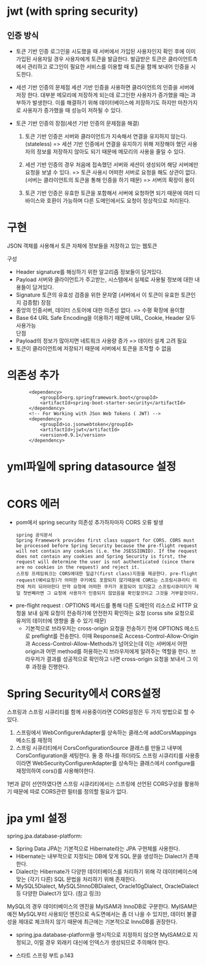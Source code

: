 # jwt (with spring security)

## 인증 방식

- 토큰 기반 인증
로그인을 시도했을 때 서버에서 가입된 사용자인지 확인 후에 이미 가입된 사용자일 경우 사용자에게 토큰을 발급한다. 발급받은 토큰은 클라이언트측에서 관리하고 로그인이 필요한 서비스를 이용할 때 토큰을 함께 보내어 인증을 시도한다.

- 세션 기반 인증의 문제점
세션 기반 인증을 사용하면 클라이언트의 인증을 서버에 저장 한다. 대부분 메모리에 저장하게 되는데 로그인한 사용자가 증가했을 때는 과부하가 발생한다. 이를 해결하기 위해 데이터베이스에 저장하기도 하지만 마찬가지로 사용자가 증가했을 때 성능이 저하될 수 있다.

- 토큰 기반 인증의 장점(세션 기반 인증의 문제점을 해결)  
	1. 토큰 기반 인증은 서버와 클라이언트가 지속해서 연결을 유지하지 않는다.(stateless)
	=> 세션 기반 인증에서 연결을 유지하기 위해 저장해야 했던 사용자의 정보를 저장하지 않아도 되기 때문에 메모리의 사용을 줄일 수 있다.  
	
	2. 세션 기반 인증의 경우 처음에 접속했던 서버와 세션이 생성되어 해당 서버에만 요청을 보낼 수 있다. 
	=> 토큰 사용시 어떠한 서버로 요청을 해도 상관이 없다.(서버는 클라이언트의 토큰을 통해 인증을 하기 때문) 
	=> 서버의 확장이 용이

	3. 토큰 기반 인증은 유효한 토큰을 포함해서 서버에 요청하면 되기 때문에 여러 디바이스와 호환이 가능하며 다른 도메인에서도 요청이 정상적으로 처리된다.

# 구현

JSON 객체를 사용해서 토큰 자체에 정보들을 저장하고 있는 웹토큰

구성
- Header
	signature를 해싱하기 위한 알고리즘 정보들이 담겨있다.
- Payload
	서버와 클라이언트가 주고받는, 시스템에서 실제로 사용될 정보에 대한 내용들이 담겨있다.
- Signature
	토큰의 유효성 검증을 위한 문자열 (서버에서 이 토큰이 유효한 토큰인지 검증함)
장점
- 중앙의 인증서버, 데이터 스토어에 대한 의존성 없다.
	=> 수평 확장에 용이함
- Base 64 URL Safe Encoding을 이용하기 때문에 URL, Cookie, Header 모두 사용가능	
단점
- Payload의 정보가 많아지면 네트워크 사용량 증가 => 데이터 설계 고려 필요
- 토큰이 클라이언트에 저장되기 때문에 서버에서 토큰을 조작할 수 없음

# 의존성 추가  
```
        <dependency>
            <groupId>org.springframework.boot</groupId>
            <artifactId>spring-boot-starter-security</artifactId>
        </dependency>
        <!-- For Working with JSon Web Tokens ( JWT) -->
      	<dependency>
            <groupId>io.jsonwebtoken</groupId>
            <artifactId>jjwt</artifactId>
            <version>0.9.1</version>
      	</dependency>
```
# yml파일에 spring datasource 설정
```
```

# CORS 에러
- pom에서 spring security 의존성 추가하자마자 CORS 오류 발생
	```
	spring 공식문서  
	Spring Framework provides first class support for CORS. CORS must be processed before Spring Security because the pre-flight request will not contain any cookies (i.e. the JSESSIONID). If the request does not contain any cookies and Spring Security is first, the request will determine the user is not authenticated (since there are no cookies in the request) and reject it.
	스프링 프레임워크는 CORS에대한 일급?(first class)지원을 제공한다. pre-flight request(예비요청)가 어떠한 쿠키에도 포함되지 않기때문에 CORS는 스프링시큐리티 이전에 처리 되어야한다 만약 요청에 어떠한 쿠키가 포함되어 있지않고 스프링시큐리티가 제일 첫번째라면 그 요청에 사용자가 인증되지 않았음을 확인할것이고 그것을 거부할것이다.
	```
- pre-flight request : OPTIONS 메서드를 통해 다른 도메인의 리소스로 HTTP 요청을 보내 실제 요청이 전송하기에 안전한지 확인하는 요청 (corss site 요청으로 유저의 데이터에 영향을 줄 수 있기 때문)
	* 기본적으로 브라우저는 cross-origin 요청을 전송하기 전에 OPTIONS 메소드로 preflight를 전송한다.
이때 Response로 Access-Control-Allow-Origin과 Access-Control-Allow-Methods가 넘어오는데 이는 서버에서 어떤 origin과 어떤 method를 허용하는지 브라우저에게 알려주는 역할을 한다.
브라우저가 결과를 성공적으로 확인하고 나면 cross-origin 요청을 보내서 그 이후 과정을 진행한다.
	
	
	
# Spring Security에서 CORS설정
스프링과 스프링 시큐리티를 함께 사용중이라면 CORS설정은 두 가지 방법으로 할 수 있다.
1. 스프링에서 WebConfigurerAdapter를 상속하는 클래스에 addCorsMappings메소드를 재정의
2. 스프링 시큐리티에서 CorsConfigurationSource 클래스를 만들고 내부에 CorsConfiguration을 세팅한다.
둘 중 하나를 하더라도 스프링 시큐리티를 사용중이라면 WebSecurityConfigurerAdapter를 상속하는 클래스에서 configure를 재정의하여 cors()를 사용해야한다.

1번과 같이 선언하였다면 스프링 시큐리티에서는 스프링에 선언된 CORS구성을 활용하기 때문에 따로 CORS관련 필터를 정의할 필요가 없다.

# jpa yml 설정
spring.jpa.database-platform: 
  - Spring Data JPA는 기본적으로 Hibernate라는 JPA 구현체를 사용한다. 
  - Hibernate는 내부적으로 지정되는 DB에 맞게 SQL 문을 생성하는 Dialect가 존재한다.
  - Dialect는 Hibernate가 다양한 데이터베이스를 처리하기 위해 각 데이터베이스에 맞는 (각기 다른) SQL 문법을 처리하기 위해 존재한다.
  - MySQL5Dialect, MySQL5InnoDBDialect, Oracle10gDialect, OracleDialect 등 다양한 Dialect가 있다. (참고 링크)

MySQL의 경우 데이터베이스의 엔진을 MyISAM과 InnoDB로 구분한다.
MyISAM은 예전 MySQL부터 사용되던 엔진으로 속도면에서는 좀 더 나을 수 있지만, 데이터 불결성을 제대로 체크하지 않기 때문에 최근에는 기본적으로 InnoDB를 권장한다.


* spring.jpa.database-platform을 명시적으로 지정하지 않으면 MyISAM으로 지정되고, 이럴 경우 외래키 대신에 인덱스가 생성되므로 주의해야 한다.
- 스타트 스프링 부트 p.143


